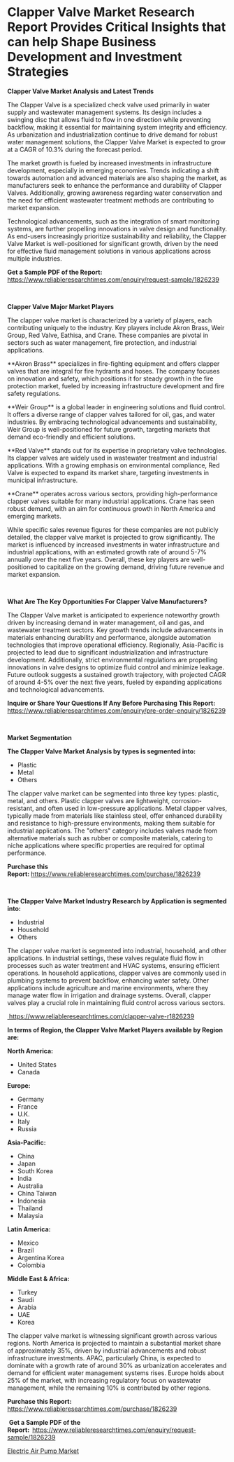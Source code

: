 <p><h1>Clapper Valve Market Research Report Provides Critical Insights that can help Shape Business Development and Investment Strategies</h1></p><p><strong>Clapper Valve Market Analysis and Latest Trends</strong></p>
<p><p>The Clapper Valve is a specialized check valve used primarily in water supply and wastewater management systems. Its design includes a swinging disc that allows fluid to flow in one direction while preventing backflow, making it essential for maintaining system integrity and efficiency. As urbanization and industrialization continue to drive demand for robust water management solutions, the Clapper Valve Market is expected to grow at a CAGR of 10.3% during the forecast period.</p><p>The market growth is fueled by increased investments in infrastructure development, especially in emerging economies. Trends indicating a shift towards automation and advanced materials are also shaping the market, as manufacturers seek to enhance the performance and durability of Clapper Valves. Additionally, growing awareness regarding water conservation and the need for efficient wastewater treatment methods are contributing to market expansion.</p><p>Technological advancements, such as the integration of smart monitoring systems, are further propelling innovations in valve design and functionality. As end-users increasingly prioritize sustainability and reliability, the Clapper Valve Market is well-positioned for significant growth, driven by the need for effective fluid management solutions in various applications across multiple industries.</p></p>
<p><strong>Get a Sample PDF of the Report:&nbsp;</strong> <a href="https://www.reliableresearchtimes.com/enquiry/request-sample/1826239?utm_campaign=2183&utm_medium=2&utm_source=Github&utm_content=ia&utm_term=18022025&utm_id=clapper-valve">https://www.reliableresearchtimes.com/enquiry/request-sample/1826239</a></p>
<p>&nbsp;</p>
<p><strong>Clapper Valve Major Market Players</strong></p>
<p><p>The clapper valve market is characterized by a variety of players, each contributing uniquely to the industry. Key players include Akron Brass, Weir Group, Red Valve, Eathisa, and Crane. These companies are pivotal in sectors such as water management, fire protection, and industrial applications.</p><p>**Akron Brass** specializes in fire-fighting equipment and offers clapper valves that are integral for fire hydrants and hoses. The company focuses on innovation and safety, which positions it for steady growth in the fire protection market, fueled by increasing infrastructure development and fire safety regulations.</p><p>**Weir Group** is a global leader in engineering solutions and fluid control. It offers a diverse range of clapper valves tailored for oil, gas, and water industries. By embracing technological advancements and sustainability, Weir Group is well-positioned for future growth, targeting markets that demand eco-friendly and efficient solutions.</p><p>**Red Valve** stands out for its expertise in proprietary valve technologies. Its clapper valves are widely used in wastewater treatment and industrial applications. With a growing emphasis on environmental compliance, Red Valve is expected to expand its market share, targeting investments in municipal infrastructure.</p><p>**Crane** operates across various sectors, providing high-performance clapper valves suitable for many industrial applications. Crane has seen robust demand, with an aim for continuous growth in North America and emerging markets.</p><p>While specific sales revenue figures for these companies are not publicly detailed, the clapper valve market is projected to grow significantly. The market is influenced by increased investments in water infrastructure and industrial applications, with an estimated growth rate of around 5-7% annually over the next five years. Overall, these key players are well-positioned to capitalize on the growing demand, driving future revenue and market expansion.</p></p>
<p>&nbsp;</p>
<p><strong>What Are The Key Opportunities For Clapper Valve Manufacturers?</strong></p>
<p><p>The Clapper Valve market is anticipated to experience noteworthy growth driven by increasing demand in water management, oil and gas, and wastewater treatment sectors. Key growth trends include advancements in materials enhancing durability and performance, alongside automation technologies that improve operational efficiency. Regionally, Asia-Pacific is projected to lead due to significant industrialization and infrastructure development. Additionally, strict environmental regulations are propelling innovations in valve designs to optimize fluid control and minimize leakage. Future outlook suggests a sustained growth trajectory, with projected CAGR of around 4-5% over the next five years, fueled by expanding applications and technological advancements.</p></p>
<p><strong>Inquire or Share Your Questions If Any Before Purchasing This Report:</strong> <a href="https://www.reliableresearchtimes.com/enquiry/pre-order-enquiry/1826239?utm_campaign=2183&utm_medium=2&utm_source=Github&utm_content=ia&utm_term=18022025&utm_id=clapper-valve">https://www.reliableresearchtimes.com/enquiry/pre-order-enquiry/1826239</a></p>
<p>&nbsp;</p>
<p><strong>Market Segmentation</strong></p>
<p><strong>The Clapper Valve Market Analysis by types is segmented into:</strong></p>
<p><ul><li>Plastic</li><li>Metal</li><li>Others</li></ul></p>
<p><p>The clapper valve market can be segmented into three key types: plastic, metal, and others. Plastic clapper valves are lightweight, corrosion-resistant, and often used in low-pressure applications. Metal clapper valves, typically made from materials like stainless steel, offer enhanced durability and resistance to high-pressure environments, making them suitable for industrial applications. The "others" category includes valves made from alternative materials such as rubber or composite materials, catering to niche applications where specific properties are required for optimal performance.</p></p>
<p><strong>Purchase this Report:&nbsp;</strong><a href="https://www.reliableresearchtimes.com/purchase/1826239?utm_campaign=2183&utm_medium=2&utm_source=Github&utm_content=ia&utm_term=18022025&utm_id=clapper-valve">https://www.reliableresearchtimes.com/purchase/1826239</a></p>
<p>&nbsp;</p>
<p><strong>The Clapper Valve Market Industry Research by Application is segmented into:</strong></p>
<p><ul><li>Industrial</li><li>Household</li><li>Others</li></ul></p>
<p><p>The clapper valve market is segmented into industrial, household, and other applications. In industrial settings, these valves regulate fluid flow in processes such as water treatment and HVAC systems, ensuring efficient operations. In household applications, clapper valves are commonly used in plumbing systems to prevent backflow, enhancing water safety. Other applications include agriculture and marine environments, where they manage water flow in irrigation and drainage systems. Overall, clapper valves play a crucial role in maintaining fluid control across various sectors.</p></p>
<p><a href="https://www.reliableresearchtimes.com/clapper-valve-r1826239?utm_campaign=2183&utm_medium=2&utm_source=Github&utm_content=ia&utm_term=18022025&utm_id=clapper-valve">&nbsp;https://www.reliableresearchtimes.com/clapper-valve-r1826239</a></p>
<p><strong>In terms of Region, the Clapper Valve Market Players available by Region are:</strong></p>
<p>
    <p> <strong> North America: </strong>
        <ul>
            <li>United States</li>
            <li>Canada</li>
        </ul>
        </p> 
    <p> <strong> Europe: </strong>
        <ul>
            <li>Germany</li>
            <li>France</li>
            <li>U.K.</li>
            <li>Italy</li>
            <li>Russia</li>
        </ul>
        </p> 
    <p> <strong> Asia-Pacific: </strong>
        <ul>
            <li>China</li>
            <li>Japan</li>
            <li>South Korea</li>
            <li>India</li>
            <li>Australia</li>
            <li>China Taiwan</li>
            <li>Indonesia</li>
            <li>Thailand</li>
            <li>Malaysia</li>
        </ul>
        </p> 
    <p> <strong> Latin America: </strong>
        <ul>
            <li>Mexico</li>
            <li>Brazil</li>
            <li>Argentina Korea</li>
            <li>Colombia</li>
        </ul>
        </p> 
    <p> <strong> Middle East & Africa: </strong>
        <ul>
            <li>Turkey</li>
            <li>Saudi</li>
            <li>Arabia</li>
            <li>UAE</li>
            <li>Korea</li>
        </ul>
    </p>
    </p>
<p><p>The clapper valve market is witnessing significant growth across various regions. North America is projected to maintain a substantial market share of approximately 35%, driven by industrial advancements and robust infrastructure investments. APAC, particularly China, is expected to dominate with a growth rate of around 30% as urbanization accelerates and demand for efficient water management systems rises. Europe holds about 25% of the market, with increasing regulatory focus on wastewater management, while the remaining 10% is contributed by other regions.</p></p>
<p><strong>Purchase this Report: </strong><a href="https://www.reliableresearchtimes.com/purchase/1826239?utm_campaign=2183&utm_medium=2&utm_source=Github&utm_content=ia&utm_term=18022025&utm_id=clapper-valve">https://www.reliableresearchtimes.com/purchase/1826239</a></p>
<p>&nbsp;<strong>Get a Sample PDF of the Report:&nbsp;&nbsp;</strong><a href="https://www.reliableresearchtimes.com/enquiry/request-sample/1826239?utm_campaign=2183&utm_medium=2&utm_source=Github&utm_content=ia&utm_term=18022025&utm_id=clapper-valve">https://www.reliableresearchtimes.com/enquiry/request-sample/1826239</a></p>
<p><strong></strong></p>
<p><p><a href="https://github.com/SanjidaKhan901/Market-Research-Report-List-1/blob/main/electric-air-pump-market.md?utm_campaign=2183&utm_medium=2&utm_source=Github&utm_content=ia&utm_term=18022025&utm_id=clapper-valve">Electric Air Pump Market</a></p></p>
